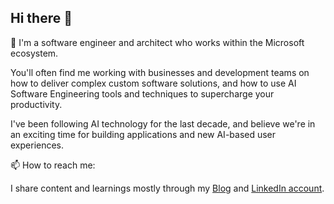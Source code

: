 ## Hi there 👋

 🔭 I'm a software engineer and architect who works within the Microsoft ecosystem.
 
You'll often find me working with businesses and development teams on how to deliver complex custom software solutions, and how to use AI Software Engineering tools and techniques to supercharge your productivity.

I've been following AI technology for the last decade, and believe we're in an exciting time for building applications and new AI-based user experiences.

📫 How to reach me:

I share content and learnings mostly through my [Blog](https://benleane83.github.io) and [LinkedIn account](https://www.linkedin.com/in/ben-leane/).
